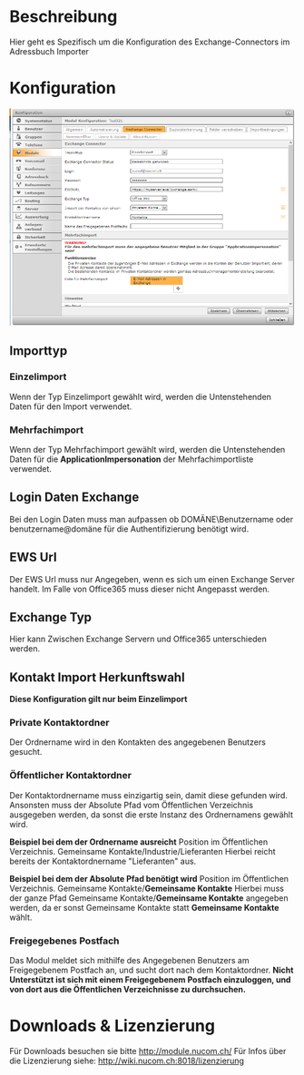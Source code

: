 <!-- TITLE: Quelle: Exchange Connector -->
# Beschreibung
Hier geht es Spezifisch um die Konfiguration des Exchange-Connectors im Adressbuch Importer
# Konfiguration
![Exchange Connector](/uploads/adressbuch-importer/exchange-connector.png "Exchange Connector")

## Importtyp
### Einzelimport

Wenn der Typ Einzelimport gewählt wird, werden die Untenstehenden Daten für den Import verwendet.

### Mehrfachimport
Wenn der Typ Mehrfachimport gewählt wird, werden die Untenstehenden Daten für die **ApplicationImpersonation** der Mehrfachimportliste verwendet. 

## Login Daten Exchange
Bei den Login Daten muss man aufpassen ob DOMÄNE\Benutzername oder benutzername@domäne für die Authentifizierung benötigt wird.

## EWS Url
Der EWS Url muss nur Angegeben, wenn es sich um einen Exchange Server handelt. Im Falle von Office365 muss dieser nicht Angepasst werden.

## Exchange Typ
Hier kann Zwischen Exchange Servern und Office365 unterschieden werden. 

## Kontakt Import Herkunftswahl

**Diese Konfiguration gilt nur beim Einzelimport**

### Private Kontaktordner
Der Ordnername wird in den Kontakten des angegebenen Benutzers gesucht.

### Öffentlicher Kontaktordner
Der Kontaktordnername muss einzigartig sein, damit diese gefunden wird. Ansonsten muss der Absolute Pfad vom Öffentlichen Verzeichnis ausgegeben werden, da sonst die erste Instanz des Ordnernamens gewählt wird.

**Beispiel bei dem der Ordnername ausreicht**
Position im Öffentlichen Verzeichnis. Gemeinsame Kontakte/Industrie/Lieferanten 
Hierbei reicht bereits der Kontaktordnername "Lieferanten" aus.

**Beispiel bei dem der Absolute Pfad benötigt wird**
Position im Öffentlichen Verzeichnis. Gemeinsame Kontakte/**Gemeinsame Kontakte**
Hierbei muss der ganze Pfad Gemeinsame Kontakte/**Gemeinsame Kontakte** angegeben werden, da er sonst Gemeinsame Kontakte statt **Gemeinsame Kontakte** wählt.

### Freigegebenes Postfach
Das Modul meldet sich mithilfe des Angegebenen Benutzers am Freigegebenem Postfach an, und sucht dort nach dem Kontaktordner.
**Nicht Unterstützt ist sich mit einem Freigegebenem Postfach einzuloggen, und von dort aus die Öffentlichen Verzeichnisse zu durchsuchen.**
# Downloads & Lizenzierung
Für Downloads besuchen sie bitte http://module.nucom.ch/
Für Infos über die Lizenzierung siehe: http://wiki.nucom.ch:8018/lizenzierung